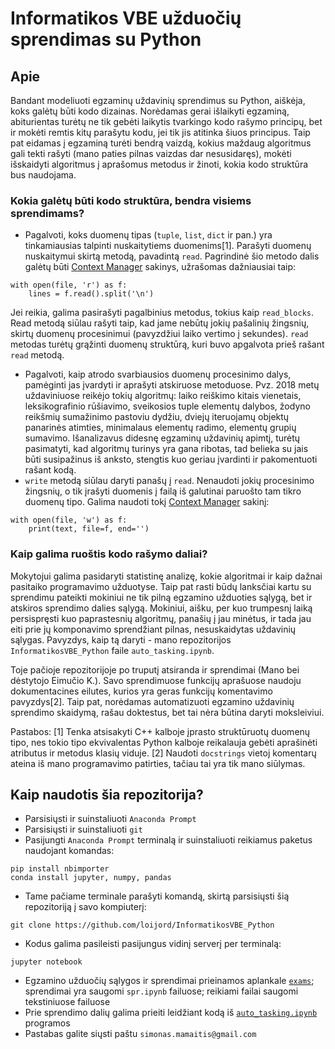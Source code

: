 # Informatikos VBE užduočių sprendimas su Python

## Apie

Bandant modeliuoti egzaminų uždavinių sprendimus su Python, aiškėja, koks galėtų būti kodo dizainas. Norėdamas gerai išlaikyti egzaminą, abiturientas turėtų ne tik gebėti laikytis tvarkingo kodo rašymo principų, bet ir mokėti remtis kitų parašytu kodu, jei tik jis atitinka šiuos principus. Taip pat eidamas į egzaminą turėti bendrą vaizdą, kokius maždaug algoritmus gali tekti rašyti (mano paties pilnas vaizdas dar nesusidaręs), mokėti išskaidyti algoritmus į aprašomus metodus ir žinoti, kokia kodo struktūra bus naudojama. 

### Kokia galėtų būti kodo struktūra, bendra visiems sprendimams? 

* Pagalvoti, koks duomenų tipas (`tuple`, `list`, `dict` ir pan.) yra tinkamiausias talpinti nuskaitytiems duomenims[1]. Parašyti duomenų nuskaitymui skirtą metodą, pavadintą `read`. Pagrindinė šio metodo dalis galėtų būti [Context Manager](https://book.pythontips.com/en/latest/context_managers.html) sakinys, užrašomas dažniausiai taip: 

```
with open(file, 'r') as f: 
    lines = f.read().split('\n')
```

Jei reikia, galima pasirašyti pagalbinius metodus, tokius kaip `read_blocks`. Read metodą siūlau rašyti taip, kad jame nebūtų jokių pašalinių žingsnių, skirtų duomenų procesinimui (pavyzdžiui laiko vertimo į sekundes). `read` metodas turėtų grąžinti duomenų struktūrą, kuri buvo apgalvota prieš rašant `read` metodą.
* Pagalvoti, kaip atrodo svarbiausios duomenų procesinimo dalys, pamėginti jas įvardyti ir aprašyti atskiruose metoduose. Pvz. 2018 metų uždaviniuose reikėjo tokių algoritmų: laiko reiškimo kitais vienetais, leksikografinio rūšiavimo, sveikosios tuple elementų dalybos, žodyno reikšmių sumažinimo pastoviu dydžiu, dviejų iteruojamų objektų panarinės atimties, minimalaus elementų radimo, elementų grupių sumavimo. Išanalizavus didesnę egzaminų uždavinių apimtį, turėtų pasimatyti, kad algoritmų turinys yra gana ribotas, tad belieka su jais būti susipažinus iš anksto, stengtis kuo geriau įvardinti ir pakomentuoti rašant kodą.
* `write` metodą siūlau daryti panašų į `read`. Nenaudoti jokių procesinimo žingsnių, o tik įrašyti duomenis į failą iš galutinai paruošto tam tikro duomenų tipo. Galima naudoti tokį [Context Manager](https://book.pythontips.com/en/latest/context_managers.html) sakinį:

```
with open(file, 'w') as f: 
    print(text, file=f, end='')
```

### Kaip galima ruoštis kodo rašymo daliai?

Mokytojui galima pasidaryti statistinę analizę, kokie algoritmai ir kaip dažnai pasitaiko programavimo užduotyse. Taip pat rasti būdų lanksčiai kartu su sprendimu pateikti mokiniui ne tik pilną egzamino užduoties sąlygą, bet ir atskiros sprendimo dalies sąlygą. Mokiniui, aišku, per kuo trumpesnį laiką persispręsti kuo paprastesnių algoritmų, panašių į jau minėtus, ir tada jau eiti prie jų komponavimo sprendžiant pilnas, nesuskaidytas uždavinių sąlygas. Pavyzdys, kaip tą daryti - mano repozitorijos `InformatikosVBE_Python` faile `auto_tasking.ipynb`.

Toje pačioje repozitorijoje po truputį atsiranda ir sprendimai (Mano bei dėstytojo Eimučio K.). Savo sprendimuose funkcijų aprašuose naudoju dokumentacines eilutes, kurios yra geras funkcijų komentavimo pavyzdys[2]. Taip pat, norėdamas automatizuoti egzamino uždavinių sprendimo skaidymą, rašau doktestus, bet tai nėra būtina daryti moksleiviui.

Pastabos:
[1] Tenka atsisakyti C++ kalboje įprasto struktūruotų duomenų tipo, nes tokio tipo ekvivalentas Python kalboje reikalauja gebėti aprašinėti atributus ir metodus klasių viduje.
[2] Naudoti `docstrings` vietoj komentarų ateina iš mano programavimo patirties, tačiau tai yra tik mano siūlymas.

## Kaip naudotis šia repozitorija?

* Parsisiųsti ir suinstaliuoti `Anaconda Prompt`
* Parsisiųsti ir suinstaliuoti `git`
* Pasijungti `Anaconda Prompt` terminalą ir suinstaliuoti reikiamus paketus naudojant komandas:

```
pip install nbimporter
conda install jupyter, numpy, pandas
```
    
* Tame pačiame terminale parašyti komandą, skirtą parsisiųsti šią repozitoriją į savo kompiuterį:

```
git clone https://github.com/loijord/InformatikosVBE_Python
```
    
* Kodus galima pasileisti pasijungus vidinį serverį per terminalą:

```
jupyter notebook
```
    
* Egzamino užduočių sąlygos ir sprendimai prieinamos aplankale [`exams`](https://github.com/loijord/InformatikosVBE_Python/tree/main/exams); sprendimai yra saugomi `spr.ipynb` failuose; reikiami failai saugomi tekstiniuose failuose
* Prie sprendimo dalių galima prieiti leidžiant kodą iš [`auto_tasking.ipynb`](https://github.com/loijord/InformatikosVBE_Python/blob/main/auto_tasking.ipynb) programos
* Pastabas galite siųsti paštu `simonas.mamaitis@gmail.com`
    
